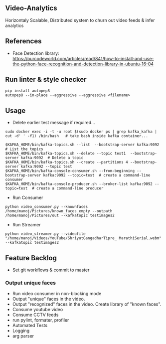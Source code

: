 ## Video-Analytics
Horizontaly Scalable, Distributed system to churn out video feeds &amp; infer analytics

## References
- Face Detection library: https://ourcodeworld.com/articles/read/841/how-to-install-and-use-the-python-face-recognition-and-detection-library-in-ubuntu-16-04

## Run linter & style checker
```
pip install autopep8
autopep8 --in-place --aggressive --aggressive <filename>
```

## Usage
- Delete earlier test message if required...
```
sudo docker exec -i -t -u root $(sudo docker ps | grep kafka_kafka | cut -d' ' -f1) /bin/bash   # take bash inside kafka container...

$KAFKA_HOME/bin/kafka-topics.sh --list  --bootstrap-server kafka:9092   # List the topics
$KAFKA_HOME/bin/kafka-topics.sh --delete --topic test1  --bootstrap-server kafka:9092  # Delete a topic
$KAFKA_HOME/bin/kafka-topics.sh --create --partitions 4 --bootstrap-server kafka:9092 --topic test
$KAFKA_HOME/bin/kafka-console-consumer.sh --from-beginning --bootstrap-server kafka:9092 --topic=test  # create a command-line consumer
$KAFKA_HOME/bin/kafka-console-producer.sh --broker-list kafka:9092 --topic=test  # create a command-line producer
```

- Run Consumer
```
python video_consumer.py --knownfaces /home/manoj/Pictures/known_faces_empty --outpath /home/manoj/Pictures/out --kafkatopic testimages2
```
- Run Streamer
```
python video_streamer.py --videofile "/home/manoj/Videos/YouTube/ShriyutGangadharTipre_ MarathiSerial.webm" --kafkatopic testimages2
```


## Feature Backlog
- Set git workflows & commit to master

### Output unique faces 
- Run video consumer in non-blocking mode
- Output "unique" faces in the video. 
- Output "recognized" faces in the video. Create library of "known faces".
- Consume youtube video
- Consume CCTV feeds
- run pylint, formater, profiler
- Automated Tests
- Logging
- arg parser
